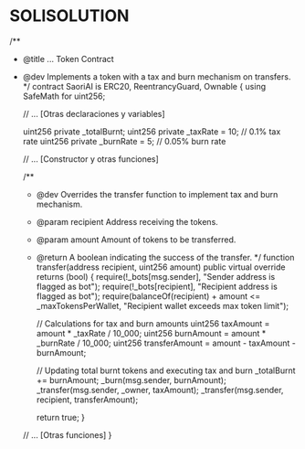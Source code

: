 # SOLISOLUTION
/**
 * @title ... Token Contract
 * @dev Implements a token with a tax and burn mechanism on transfers.
 */
contract SaoriAI is ERC20, ReentrancyGuard, Ownable {
    using SafeMath for uint256;

    // ... [Otras declaraciones y variables]

    uint256 private _totalBurnt;
    uint256 private _taxRate = 10; // 0.1% tax rate
    uint256 private _burnRate = 5; // 0.05% burn rate

    // ... [Constructor y otras funciones]

    /**
     * @dev Overrides the transfer function to implement tax and burn mechanism.
     * @param recipient Address receiving the tokens.
     * @param amount Amount of tokens to be transferred.
     * @return A boolean indicating the success of the transfer.
     */
    function transfer(address recipient, uint256 amount) public virtual override returns (bool) {
        require(!_bots[msg.sender], "Sender address is flagged as bot");
        require(!_bots[recipient], "Recipient address is flagged as bot");
        require(balanceOf(recipient) + amount <= _maxTokensPerWallet, "Recipient wallet exceeds max token limit");

        // Calculations for tax and burn amounts
        uint256 taxAmount = amount * _taxRate / 10_000;
        uint256 burnAmount = amount * _burnRate / 10_000;
        uint256 transferAmount = amount - taxAmount - burnAmount;

        // Updating total burnt tokens and executing tax and burn
        _totalBurnt += burnAmount;
        _burn(msg.sender, burnAmount);
        _transfer(msg.sender, _owner, taxAmount);
        _transfer(msg.sender, recipient, transferAmount);

        return true;
    }

    // ... [Otras funciones]
}
